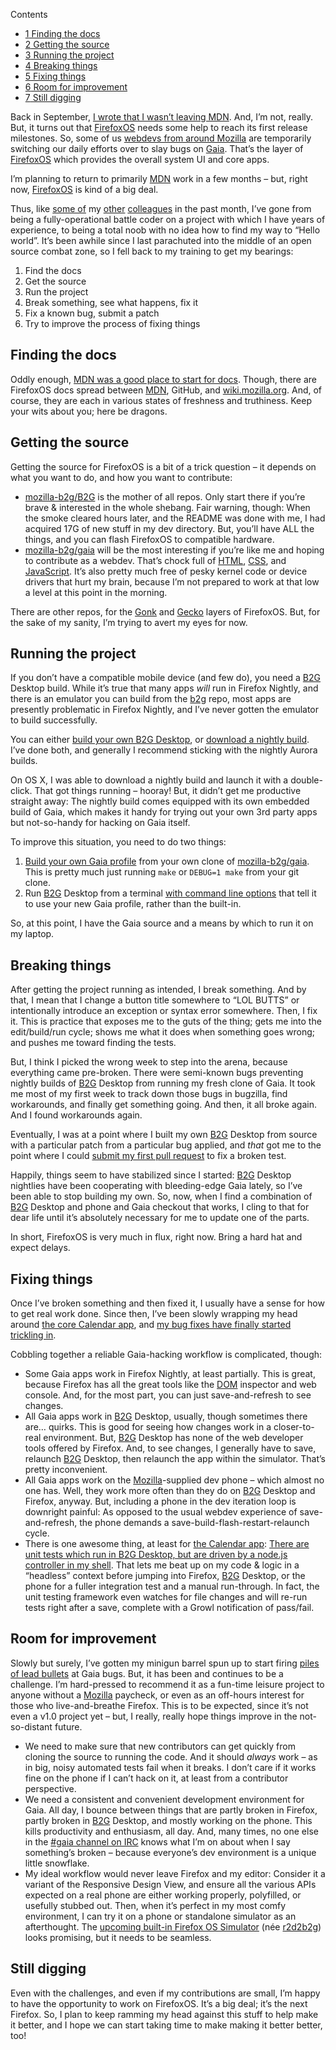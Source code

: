 <div id="toc_container" class="toc_wrap_right no_bullets">
  <p class="toc_title">
    Contents
  </p>
  
  <ul class="toc_list">
    <li>
      <a href="#Finding_the_docs"><span class="toc_number toc_depth_1">1</span> Finding the docs</a>
    </li>
    <li>
      <a href="#Getting_the_source"><span class="toc_number toc_depth_1">2</span> Getting the source</a>
    </li>
    <li>
      <a href="#Running_the_project"><span class="toc_number toc_depth_1">3</span> Running the project</a>
    </li>
    <li>
      <a href="#Breaking_things"><span class="toc_number toc_depth_1">4</span> Breaking things</a>
    </li>
    <li>
      <a href="#Fixing_things"><span class="toc_number toc_depth_1">5</span> Fixing things</a>
    </li>
    <li>
      <a href="#Room_for_improvement"><span class="toc_number toc_depth_1">6</span> Room for improvement</a>
    </li>
    <li>
      <a href="#Still_digging"><span class="toc_number toc_depth_1">7</span> Still digging</a>
    </li>
  </ul>
</div>

Back in September, [I wrote that I wasn&#8217;t leaving MDN][1]. And, I&#8217;m not, really. But, it turns out that [FirefoxOS][2] needs some help to reach its first release milestones. So, some of us [webdevs from around Mozilla][3] are temporarily switching our daily efforts over to slay bugs on [Gaia][4]. That&#8217;s the layer of [FirefoxOS][2] which provides the overall system UI and core apps.

<!--more-->

I&#8217;m planning to return to primarily [MDN][5] work in a few months &#8211; but, right now, [FirefoxOS][2] is kind of a big deal.

Thus, like [some of][6] my [other][7] [colleagues][8] in the past month, I&#8217;ve gone from being a fully-operational battle coder on a project with which I have years of experience, to being a total noob with no idea how to find my way to &#8220;Hello world&#8221;. It&#8217;s been awhile since I last parachuted into the middle of an open source combat zone, so I fell back to my training to get my bearings:

1.  Find the docs
2.  Get the source
3.  Run the project
4.  Break something, see what happens, fix it
5.  Fix a known bug, submit a patch
6.  Try to improve the process of fixing things

## <span id="Finding_the_docs">Finding the docs</span>

Oddly enough, [MDN was a good place to start for docs][9]. Though, there are FirefoxOS docs spread between <a target="_blank" title="MDN" href="https://developer.mozilla.org/?utm_source=wordpress%20blog&utm_medium=content%20link&utm_campaign=promote%20mdn">MDN</a>, GitHub, and [wiki.mozilla.org][10]. And, of course, they are each in various states of freshness and truthiness. Keep your wits about you; here be dragons.

## <span id="Getting_the_source">Getting the source</span>

Getting the source for FirefoxOS is a bit of a trick question &#8211; it depends on what you want to do, and how you want to contribute:

*   [mozilla-b2g/B2G][11] is the mother of all repos. Only start there if you&#8217;re brave & interested in the whole shebang. Fair warning, though: When the smoke cleared hours later, and the README was done with me, I had acquired 17G of new stuff in my dev directory. But, you&#8217;ll have ALL the things, and you can flash FirefoxOS to compatible hardware. 
*   [mozilla-b2g/gaia][4] will be the most interesting if you&#8217;re like me and hoping to contribute as a webdev. That&#8217;s chock full of <a target="_blank" title="HTML" href="https://developer.mozilla.org/docs/Web/HTML?utm_source=wordpress%20blog&utm_medium=content%20link&utm_campaign=promote%20mdn">HTML</a>, <a target="_blank" title="CSS" href="https://developer.mozilla.org/docs/Web/CSS?utm_source=wordpress%20blog&utm_medium=content%20link&utm_campaign=promote%20mdn">CSS</a>, and <a target="_blank" title="JavaScript" href="https://developer.mozilla.org/docs/JavaScript?utm_source=wordpress%20blog&utm_medium=content%20link&utm_campaign=promote%20mdn">JavaScript</a>. It&#8217;s also pretty much free of pesky kernel code or device drivers that hurt my brain, because I&#8217;m not prepared to work at that low a level at this point in the morning. 

There are other repos, for the [Gonk][12] and [Gecko][13] layers of FirefoxOS. But, for the sake of my sanity, I&#8217;m trying to avert my eyes for now.

## <span id="Running_the_project">Running the project</span>

If you don&#8217;t have a compatible mobile device (and few do), you need a <a target="_blank" title="B2G" href="https://developer.mozilla.org/docs/Mozilla/Firefox_OS?utm_source=wordpress%20blog&utm_medium=content%20link&utm_campaign=promote%20mdn">B2G</a> Desktop build. While it&#8217;s true that many apps *will* run in Firefox Nightly, and there is an emulator you can build from the <a target="_blank" title="b2g" href="https://developer.mozilla.org/docs/Mozilla/Firefox_OS?utm_source=wordpress%20blog&utm_medium=content%20link&utm_campaign=promote%20mdn">b2g</a> repo, most apps are presently problematic in Firefox Nightly, and I&#8217;ve never gotten the emulator to build successfully.

You can either [build your own B2G Desktop][14], or [download a nightly build][15]. I&#8217;ve done both, and generally I recommend sticking with the nightly Aurora builds.

On OS X, I was able to download a nightly build and launch it with a double-click. That got things running &#8211; hooray! But, it didn&#8217;t get me productive straight away: The nightly build comes equipped with its own embedded build of Gaia, which makes it handy for trying out your own 3rd party apps but not-so-handy for hacking on Gaia itself.

To improve this situation, you need to do two things:

1.  [Build your own Gaia profile][16] from your own clone of [mozilla-b2g/gaia][4]. This is pretty much just running `make` or `DEBUG=1 make` from your git clone. 
2.  Run <a target="_blank" title="B2G" href="https://developer.mozilla.org/docs/Mozilla/Firefox_OS?utm_source=wordpress%20blog&utm_medium=content%20link&utm_campaign=promote%20mdn">B2G</a> Desktop from a terminal [with command line options][17] that tell it to use your new Gaia profile, rather than the built-in. 

So, at this point, I have the Gaia source and a means by which to run it on my laptop.

## <span id="Breaking_things">Breaking things</span>

After getting the project running as intended, I break something. And by that, I mean that I change a button title somewhere to &#8220;LOL BUTTS&#8221; or intentionally introduce an exception or syntax error somewhere. Then, I fix it. This is practice that exposes me to the guts of the thing; gets me into the edit/build/run cycle; shows me what it does when something goes wrong; and pushes me toward finding the tests.

But, I think I picked the wrong week to step into the arena, because everything came pre-broken. There were semi-known bugs preventing nightly builds of <a target="_blank" title="B2G" href="https://developer.mozilla.org/docs/Mozilla/Firefox_OS?utm_source=wordpress%20blog&utm_medium=content%20link&utm_campaign=promote%20mdn">B2G</a> Desktop from running my fresh clone of Gaia. It took me most of my first week to track down those bugs in bugzilla, find workarounds, and finally get something going. And then, it all broke again. And I found workarounds again.

Eventually, I was at a point where I built my own <a target="_blank" title="B2G" href="https://developer.mozilla.org/docs/Mozilla/Firefox_OS?utm_source=wordpress%20blog&utm_medium=content%20link&utm_campaign=promote%20mdn">B2G</a> Desktop from source with a particular patch from a particular bug applied, and *that* got me to the point where I could [submit my first pull request][18] to fix a broken test.

Happily, things seem to have stabilized since I started: <a target="_blank" title="B2G" href="https://developer.mozilla.org/docs/Mozilla/Firefox_OS?utm_source=wordpress%20blog&utm_medium=content%20link&utm_campaign=promote%20mdn">B2G</a> Desktop nightlies have been cooperating with bleeding-edge Gaia lately, so I&#8217;ve been able to stop building my own. So, now, when I find a combination of <a target="_blank" title="B2G" href="https://developer.mozilla.org/docs/Mozilla/Firefox_OS?utm_source=wordpress%20blog&utm_medium=content%20link&utm_campaign=promote%20mdn">B2G</a> Desktop and phone and Gaia checkout that works, I cling to that for dear life until it&#8217;s absolutely necessary for me to update one of the parts.

In short, FirefoxOS is very much in flux, right now. Bring a hard hat and expect delays.

## <span id="Fixing_things">Fixing things</span>

Once I&#8217;ve broken something and then fixed it, I usually have a sense for how to get real work done. Since then, I&#8217;ve been slowly wrapping my head around [the core Calendar app][19], and [my bug fixes have finally started trickling in][20].

Cobbling together a reliable Gaia-hacking workflow is complicated, though:

*   Some Gaia apps work in Firefox Nightly, at least partially. This is great, because Firefox has all the great tools like the <a target="_blank" title="DOM" href="https://developer.mozilla.org/docs/DOM?utm_source=wordpress%20blog&utm_medium=content%20link&utm_campaign=promote%20mdn">DOM</a> inspector and web console. And, for the most part, you can just save-and-refresh to see changes. 
*   All Gaia apps work in <a target="_blank" title="B2G" href="https://developer.mozilla.org/docs/Mozilla/Firefox_OS?utm_source=wordpress%20blog&utm_medium=content%20link&utm_campaign=promote%20mdn">B2G</a> Desktop, usually, though sometimes there are&#8230; quirks. This is good for seeing how changes work in a closer-to-real environment. But, <a target="_blank" title="B2G" href="https://developer.mozilla.org/docs/Mozilla/Firefox_OS?utm_source=wordpress%20blog&utm_medium=content%20link&utm_campaign=promote%20mdn">B2G</a> Desktop has none of the web developer tools offered by Firefox. And, to see changes, I generally have to save, relaunch <a target="_blank" title="B2G" href="https://developer.mozilla.org/docs/Mozilla/Firefox_OS?utm_source=wordpress%20blog&utm_medium=content%20link&utm_campaign=promote%20mdn">B2G</a> Desktop, then relaunch the app within the simulator. That&#8217;s pretty inconvenient.
*   All Gaia apps work on the <a target="_blank" title="Mozilla" href="https://www.mozilla.org/?utm_source=wordpress%20blog&utm_medium=content%20link&utm_campaign=promote%20mdn">Mozilla</a>-supplied dev phone &#8211; which almost no one has. Well, they work more often than they do on <a target="_blank" title="B2G" href="https://developer.mozilla.org/docs/Mozilla/Firefox_OS?utm_source=wordpress%20blog&utm_medium=content%20link&utm_campaign=promote%20mdn">B2G</a> Desktop and Firefox, anyway. But, including a phone in the dev iteration loop is downright painful: As opposed to the usual webdev experience of save-and-refresh, the phone demands a save-build-flash-restart-relaunch cycle. 
*   There is one awesome thing, at least for [the Calendar app][19]: [There are unit tests which run in B2G Desktop, but are driven by a node.js controller in my shell][21]. That lets me beat up on my code & logic in a &#8220;headless&#8221; context before jumping into Firefox, <a target="_blank" title="B2G" href="https://developer.mozilla.org/docs/Mozilla/Firefox_OS?utm_source=wordpress%20blog&utm_medium=content%20link&utm_campaign=promote%20mdn">B2G</a> Desktop, or the phone for a fuller integration test and a manual run-through. In fact, the unit testing framework even watches for file changes and will re-run tests right after a save, complete with a Growl notification of pass/fail.

## <span id="Room_for_improvement">Room for improvement</span>

Slowly but surely, I&#8217;ve gotten my minigun barrel spun up to start firing [piles of lead bullets][22] at Gaia bugs. But, it has been and continues to be a challenge. I&#8217;m hard-pressed to recommend it as a fun-time leisure project to anyone without a <a target="_blank" title="Mozilla" href="https://www.mozilla.org/?utm_source=wordpress%20blog&utm_medium=content%20link&utm_campaign=promote%20mdn">Mozilla</a> paycheck, or even as an off-hours interest for those who live-and-breathe Firefox. This is to be expected, since it&#8217;s not even a v1.0 project yet &#8211; but, I really, really hope things improve in the not-so-distant future.

*   We need to make sure that new contributors can get quickly from cloning the source to running the code. And it should *always* work &#8211; as in big, noisy automated tests fail when it breaks. I don&#8217;t care if it works fine on the phone if I can&#8217;t hack on it, at least from a contributor perspective. 
*   We need a consistent and convenient development environment for Gaia. All day, I bounce between things that are partly broken in Firefox, partly broken in <a target="_blank" title="B2G" href="https://developer.mozilla.org/docs/Mozilla/Firefox_OS?utm_source=wordpress%20blog&utm_medium=content%20link&utm_campaign=promote%20mdn">B2G</a> Desktop, and mostly working on the phone. This kills productivity and enthusiasm, all day. And, many times, no one else in the [#gaia channel on IRC][23] knows what I&#8217;m on about when I say something&#8217;s broken &#8211; because everyone&#8217;s dev environment is a unique little snowflake. 
*   My ideal workflow would never leave Firefox and my editor: Consider it a variant of the Responsive Design View, and ensure all the various APIs expected on a real phone are either working properly, polyfilled, or usefully stubbed out. Then, when it&#8217;s perfect in my most comfy environment, I can try it on a phone or standalone simulator as an afterthought. The [upcoming built-in Firefox OS Simulator][24] (née [r2d2b2g][25]) looks promising, but it needs to be seamless. 

## <span id="Still_digging">Still digging</span>

Even with the challenges, and even if my contributions are small, I&#8217;m happy to have the opportunity to work on FirefoxOS. It&#8217;s a big deal; it&#8217;s the next Firefox. So, I plan to keep ramming my head against this stuff to help make it better, and I hope we can start taking time to make making it better better, too!

 [1]: http://blog.lmorchard.com/2012/09/17/on-the-other-end-of-a-self-imposed-death-march-project#p[BInCtb]
 [2]: http://www.mozilla.org/firefoxos/
 [3]: http://blog.mozilla.com/webdev/
 [4]: https://github.com/mozilla-b2g/gaia
 [5]: https://developer.mozilla.org/
 [6]: http://blog.margaretleibovic.com/post/32836884540/challenges-getting-started-with-gaia
 [7]: http://bluesock.org/~willg/blog/gaia/gaia_onboarding.html
 [8]: http://schalk-neethling.com/2012/10/debugging-b2g-desktop-blank-screen-on-launch-gaia/
 [9]: https://developer.mozilla.org/en-US/docs/Mozilla/Firefox_OS
 [10]: https://wiki.mozilla.org/Gaia/Hacking
 [11]: https://github.com/mozilla-b2g/B2G
 [12]: https://developer.mozilla.org/en-US/docs/Mozilla/Firefox_OS/Gonk
 [13]: https://developer.mozilla.org/en-US/docs/Gecko
 [14]: https://developer.mozilla.org/en-US/docs/Mozilla/Boot_to_Gecko/Using_the_B2G_desktop_client#Building_the_desktop_client
 [15]: https://developer.mozilla.org/en-US/docs/Mozilla/Boot_to_Gecko/Using_the_B2G_desktop_client#Download_a_nightly_build
 [16]: https://wiki.mozilla.org/Gaia/Hacking#Nightly_Builds
 [17]: https://developer.mozilla.org/en-US/docs/Mozilla/Boot_to_Gecko/Using_the_B2G_desktop_client#Running_the_desktop_client
 [18]: https://github.com/mozilla-b2g/gaia/commit/9f0129c7a5f04d58bbbe140de2b9562e3172d23c
 [19]: https://github.com/mozilla-b2g/gaia/tree/master/apps/calendar
 [20]: https://github.com/mozilla-b2g/gaia/commits?author=lmorchard
 [21]: https://developer.mozilla.org/en-US/docs/Mozilla/Boot_to_Gecko/Gaia_Unit_Tests
 [22]: http://techcrunch.com/2011/10/25/lead-bullets/
 [23]: irc://irc.mozilla.org/gaia
 [24]: http://www.blueskyonmars.com/2012/11/08/r2d2b2g-is-becoming-the-firefox-os-simulator/
 [25]: https://hacks.mozilla.org/2012/10/r2d2b2g-an-experimental-prototype-firefox-os-test-environment/